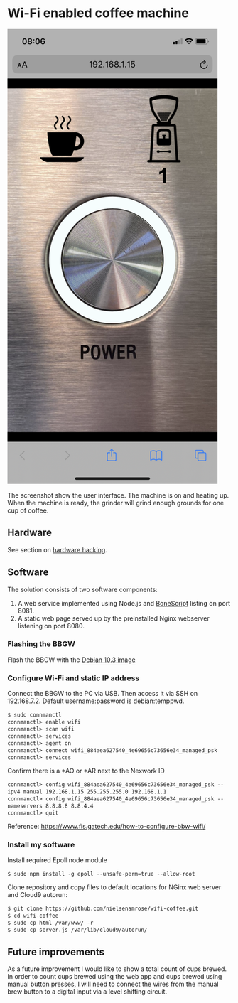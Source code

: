 # Wi-Fi enabled coffee machine



![iPhone screenshot](screenshot.PNG)

The screenshot show the user interface. The machine is on and heating up. When the machine is ready, the grinder will grind enough grounds for one cup of coffee. 

## Hardware

See section on [hardware hacking](/hardware).

## Software

The solution consists of two software components:
1. A web service implemented using Node.js and [BoneScript](https://beagleboard.org/Support/BoneScript/) listing on port 8081.
2. A static web page served up by the preinstalled Nginx webserver listening on port 8080.

### Flashing the BBGW

Flash the BBGW with the [Debian 10.3 image](https://debian.beagleboard.org/images/bone-eMMC-flasher-debian-10.3-iot-armhf-2020-04-06-4gb.img.xz)

### Configure Wi-Fi and static IP address

Connect the BBGW to the PC via USB. Then access it via SSH on 192.168.7.2. Default username:password is debian:temppwd.

```
$ sudo connmanctl
connmanctl> enable wifi
connmanctl> scan wifi
connmanctl> services
connmanctl> agent on
connmanctl> connect wifi_884aea627540_4e69656c73656e34_managed_psk
connmanctl> services
```
Confirm there is a *AO or *AR next to the Nexwork ID
```
connmanctl> config wifi_884aea627540_4e69656c73656e34_managed_psk --ipv4 manual 192.168.1.15 255.255.255.0 192.168.1.1
connmanctl> config wifi_884aea627540_4e69656c73656e34_managed_psk --nameservers 8.8.8.8 8.8.4.4
connmanctl> quit
```

Reference: https://www.fis.gatech.edu/how-to-configure-bbw-wifi/

### Install my software

Install required Epoll node module
```
$ sudo npm install -g epoll --unsafe-perm=true --allow-root
```
Clone repository and copy files to default locations for NGinx web server and Cloud9 autorun:
```
$ git clone https://github.com/nielsenamrose/wifi-coffee.git
$ cd wifi-coffee
$ sudo cp html /var/www/ -r
$ sudo cp server.js /var/lib/cloud9/autorun/
```

## Future improvements

As a future improvement I would like to show a total count of cups brewed. In order to count cups brewed using the web app and cups brewed using manual button presses, I will need to connect the wires from the manual brew button to a digital input via a level shifting circuit.
